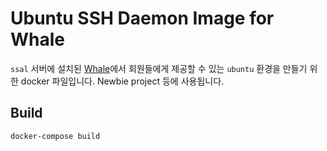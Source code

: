 # Ubuntu SSH Daemon Image for Whale

`ssal` 서버에 설치된 [Whale](https://whale.sparcs.org)에서 회원들에게 제공할 수 있는 `ubuntu` 환경을 만들기 위한 docker 파일입니다.
Newbie project 등에 사용됩니다. 

## Build

```bash
docker-compose build
```
